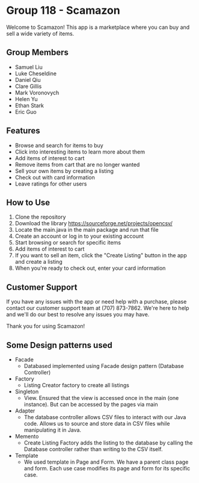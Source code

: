 # Group 118 - Scamazon

Welcome to Scamazon! This app is a marketplace where you can buy and sell a wide variety of items.

## Group Members
- Samuel Liu
- Luke Cheseldine
- Daniel Qiu
- Clare Gillis
- Mark Voronovych
- Helen Yu
- Ethan Stark
- Eric Guo

## Features

- Browse and search for items to buy
- Click into interesting items to learn more about them
- Add items of interest to cart
- Remove items from cart that are no longer wanted
- Sell your own items by creating a listing
- Check out with card information
- Leave ratings for other users

## How to Use

1. Clone the repository
2. Download the library https://sourceforge.net/projects/opencsv/ 
3. Locate the main.java in the main package and run that file
4. Create an account or log in to your existing account
5. Start browsing or search for specific items
6. Add items of interest to cart
7. If you want to sell an item, click the "Create Listing" button in the app and create a listing
8. When you're ready to check out, enter your card information

## Customer Support

If you have any issues with the app or need help with a purchase, please contact our customer support team at (707) 873-7862. We're here to help and we'll do our best to resolve any issues you may have.

Thank you for using Scamazon!

## Some Design patterns used
- Facade
  - Databased implemented using Facade design pattern (Database Controller)
- Factory
  - Listing Creator factory to create all listings
- Singleton
  - View. Ensured that the view is accessed once in the main (one instance). But can be accessed by the pages via main
- Adapter
  - The database controller allows CSV files to interact with our Java code. Allows us to source and store data in CSV files while manipulating it in Java.
- Memento
  - Create Listing Factory adds the listing to the database by calling the Database controller rather than writing to the CSV itself.
- Template
  - We used template in Page and Form. We have a parent class page and form. Each use case modifies its page and form for its specific case.